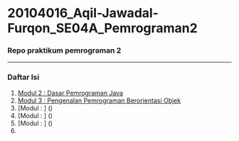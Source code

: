 # 20104016_Aqil-Jawadal-Furqon_SE04A_Pemrograman2

### Repo praktikum pemrograman 2

<hr>

### Daftar Isi
1. [Modul 2 : Dasar Pemrograman Java](https://github.com/awaqo/20104016_Aqil-Jawadal-Furqon_SE04A_Pemrograman2/tree/modul2)
2. [Modul 3 : Pengenalan Pemrograman Berorientasi Objek](https://github.com/awaqo/20104016_Aqil-Jawadal-Furqon_SE04A_Pemrograman2/tree/modul3)
3. [Modul : ] ()
4. [Modul : ] ()
5. [Modul : ] ()
6. 
